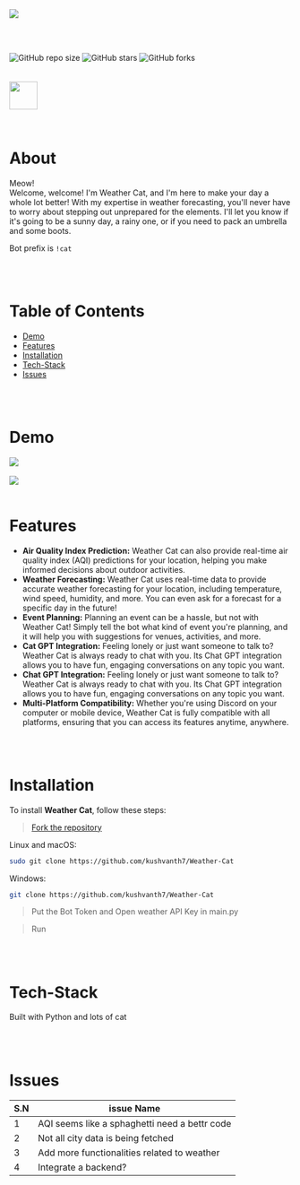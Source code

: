 <div><img src="image\bannergit.png" ></div>

<br><br>

![GitHub repo size](https://img.shields.io/github/repo-size/kushvanth7/Weather-Cat)
![GitHub stars](https://img.shields.io/github/stars/D3FaltXD/Weather-Cat)
![GitHub forks](https://img.shields.io/github/forks/D3FaltXD/Weather-Cat)
<br>
<br>
<br>
<a href="https://discord.com/api/oauth2/authorize?client_id=1091975384070897694&permissions=534723950656&scope=bot"><img height="50" src="image/invite.png"></a>

<br>

# About

Meow!<br>
Welcome, welcome! I'm Weather Cat, and I'm here to make your day a whole lot better! With my expertise in weather forecasting, you'll never have to worry about stepping out unprepared for the elements. I'll let you know if it's going to be a sunny day, a rainy one, or if you need to pack an umbrella and some boots.

Bot prefix is `!cat`

<br>
<br>

# Table of Contents
- [Demo](#Demo)
- [Features](#Features)
- [Installation](#Installation)
- [Tech-Stack](#Tech-Stack)
- [Issues](#References)

<br>
<br>

# Demo

<img src="image\functionality.png">
<br><br>
<img src="image\functionality-2.png">

<br>
<br>

# Features

- **Air Quality Index Prediction:** Weather Cat can also provide real-time air quality index (AQI) predictions for your location, helping you make informed decisions about outdoor activities.
- **Weather Forecasting:** Weather Cat uses real-time data to provide accurate weather forecasting for your location, including temperature, wind speed, humidity, and more. You can even ask for a forecast for a specific day in the future!
- **Event Planning:** Planning an event can be a hassle, but not with Weather Cat! Simply tell the bot what kind of event you're planning, and it will help you with suggestions for venues, activities, and more.
- **Cat GPT Integration:** Feeling lonely or just want someone to talk to? Weather Cat is always ready to chat with you. Its Chat GPT integration allows you to have fun, engaging conversations on any topic you want.
- **Chat GPT Integration:** Feeling lonely or just want someone to talk to? Weather Cat is always ready to chat with you. Its Chat GPT integration allows you to have fun, engaging conversations on any topic you want.
- **Multi-Platform Compatibility:** Whether you're using Discord on your computer or mobile device, Weather Cat is fully compatible with all platforms, ensuring that you can access its features anytime, anywhere.

<br>
<br>

# Installation

To install **Weather Cat**, follow these steps:

> [Fork the repository](https://github.com/kushvanth7/Weather-Cat)

Linux and macOS:

```bash
sudo git clone https://github.com/kushvanth7/Weather-Cat
```

Windows:

```bash
git clone https://github.com/kushvanth7/Weather-Cat
```
> Put the Bot Token and Open weather API Key in main.py

> Run

<br>
<br>

# Tech-Stack

Built with Python and lots of cat

<br>
<br>

# Issues

| S.N | issue Name |
| --- | --- |
|1 | AQI seems like a sphaghetti need  a bettr code|
|2 | Not all city data is being fetched |
| 3 | Add more functionalities related to weather |
| 4| Integrate a backend? |
